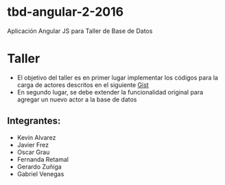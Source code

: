 # tbd-angular-2-2016
Aplicación Angular JS para Taller de Base de Datos

Taller
======

* El objetivo del taller es en primer lugar implementar los códigos para la carga de actores descritos en el siguiente [Gist](https://gist.github.com/dfao/89af90a7d35997751bff)
* En segundo lugar, se debe extender la funcionalidad original para agregar un nuevo actor a la base de datos

## Integrantes:
- Kevin Alvarez
- Javier Frez
- Oscar Grau
- Fernanda Retamal
- Gerardo Zuñiga
- Gabriel Venegas
